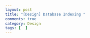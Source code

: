 ```yaml
---
layout: post
title: "[Design] Database Indexing "
comments: true
category: Design
tags: [  ]
---
```


